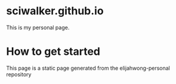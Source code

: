 # sciwalker.github.io

This is my personal page. 

# How to get started
This page is a static page generated from the elijahwong-personal repository